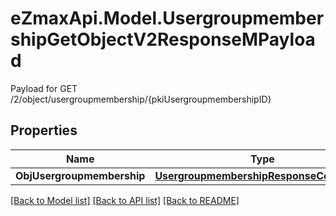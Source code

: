 # eZmaxApi.Model.UsergroupmembershipGetObjectV2ResponseMPayload
Payload for GET /2/object/usergroupmembership/{pkiUsergroupmembershipID}

## Properties

Name | Type | Description | Notes
------------ | ------------- | ------------- | -------------
**ObjUsergroupmembership** | [**UsergroupmembershipResponseCompound**](UsergroupmembershipResponseCompound.md) |  | 

[[Back to Model list]](../README.md#documentation-for-models) [[Back to API list]](../README.md#documentation-for-api-endpoints) [[Back to README]](../README.md)

